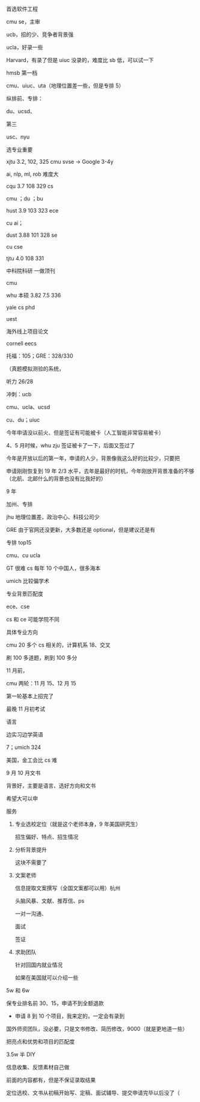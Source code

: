 首选软件工程

cmu se，主审

ucb，招的少、竞争者背景强

ucla，好录一些

Harvard，有录了但是 uiuc 没录的，难度比 sb 低，可以试一下

hmsb 第一档

cmu、uiuc、uta（地理位置差一些，但是专排 5）

纵排前、专排：

du、ucsd、

第三

usc、nyu

选专业重要

xjtu 3.2, 102, 325 cmu svse -> Google 3-4y

ai, nlp, ml, rob 难度大

cqu 3.7 108 329 cs

cmu ；du ；bu

hust 3.9 103 323 ece

cu ai；

dust 3.88 101 328 se

cu cse

tjtu 4.0 108 331

中科院科研 一做顶刊

cmu

whu 本硕 3.82 7.5 336

yale cs phd

uest

海外线上项目论文

cornell eecs

托福：105；GRE：328/330

（真题模拟测验的系统，

听力 26/28

冲刺：ucb

cmu、ucla、ucsd

cu、du；uiuc

今年申请没以前火、但是签证有可能被卡（人工智能非常容易被卡）

4、5 月时候，whu zju 签证被卡了一下，后面又签过了

今年是开放以后的第一年，申请的人少，背景像我这么好的比较少，只要把

申请刚刚恢复到 19 年 2/3 水平，去年是最好的时机，今年刚放开背景准备的不够（北航、北邮什么的背景也没有比我好的）

9 年

加州、专排

jhu 地理位置差，政治中心、科技公司少

GRE 由于官网还没更新，大多数还是 optional，但是建议还是有

专排 top15

cmu、cu ucla

GT 很难 cs 每年 10 个中国人，很多海本

umich 比较偏学术

专业背景匹配度

ece、cse

cs 和 ce 可能学院不同

具体专业方向

cmu 20 多个 cs 相关的，计算机系 18、交叉

刷 100 多道题，刷到 100 多分

11 月前，

cmu 两轮：11 月 15、12 月 15

第一轮基本上招完了

最晚 11 月初考试

语言

边实习边学英语

7；umich 324

美国，金工会比 cs 难

9 月 10 月文书

背景好，主要是语言、选好方向和文书

希望大可以申

服务

1. 专业选校定位（就是这个老师本身，9 年美国研究生）

   招生偏好、特点、招生情况

2. 分析背景提升

   这块不需要了

3. 文案老师

   信息提取文案撰写（全国文案都可以用）杭州

   头脑风暴、文献、推荐信、ps

   一对一沟通、

   面试

   签证

4. 求助团队

   针对回国内就业情况

   如果在美国就可以介绍一些

5w 和 6w

保专业排名前 30、15，申请不到全额退款

- 申请 8 到 10 个项目，我来定的，一定会有录到

国外师资团队，没必要，只是文书修改、简历修改，9000（就是更地道一些）

把亮点和优势和项目的匹配度

3.5w 半 DIY

信息收集、反馈素材自己做

前面的内容都有，但是不保证录取结果

定位选校、文书从初稿开始写、定稿、面试辅导、提交申请完毕以后没了（
